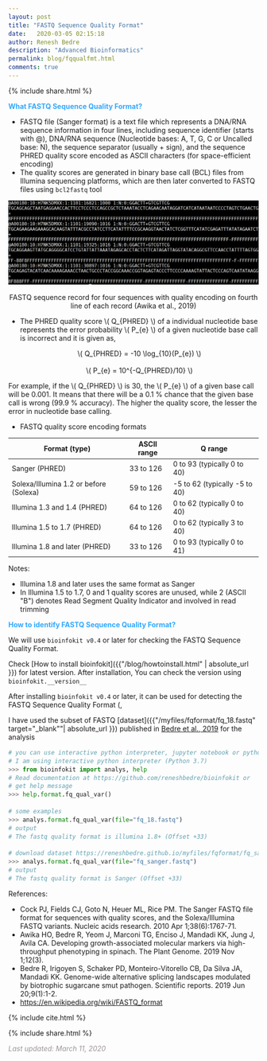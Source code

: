 ```yaml
---
layout: post
title: "FASTQ Sequence Quality Format"
date:   2020-03-05 02:15:18
author: Renesh Bedre
description: "Advanced Bioinformatics"
permalink: blog/fqqualfmt.html
comments: true
---
```



<script type="text/javascript" async src="https://cdnjs.cloudflare.com/ajax/libs/mathjax/2.7.5/MathJax.js?config=TeX-MML-AM_CHTML" async></script>


<p>
{% include  share.html %}
</p>

**<span style="color:#33a8ff">What FASTQ Sequence Quality Format?</span>**
- FASTQ file (Sanger format) is a text file which represents  a DNA/RNA sequence information in four lines, including
  sequence identifier (starts with @), DNA/RNA sequence (Nucleotide bases: A, T, G, C or Uncalled base: N),
  the sequence separator (usually + sign), and the sequence PHRED quality score encoded as ASCII
  characters (for space-efficient encoding)
- The quality scores are generated in binary base call (BCL) files from Illumina sequencing platforms, which are then
  later converted to FASTQ files using `bcl2fastq` tool

 <p align="center">
<img src="/myfiles/fqformat/figure.png" width="600" >
<p align="center">FASTQ sequence record for four sequences with quality encoding on fourth <br>line of each record (Awika et al., 2019)</p>
</p>

- <p> The PHRED quality score \( Q_{PHRED} \) of a individual nucleotide base represents the error probability \( P_{e} \) of a given nucleotide base call is incorrect and it is
  given as,</p> 

  <p align="center">
  \( Q_{PHRED} = -10 \log_{10}(P_{e}) \)
    <br><br>
  \( P_{e} = 10^{-Q_{PHRED}/10} \)

  </p>

<p> For example, if the \( Q_{PHRED} \) is 30, the \( P_{e} \) of a given base call will be 0.001.
It means that there will be a 0.1 % chance that the given base call is wrong (99.9 % accuracy). The higher the quality score, the lesser the error in nucleotide base calling.</p>

- FASTQ quality score encoding formats

| Format (type)  | ASCII range  | Q range |
|----|----|----|
| Sanger (PHRED) | 33 to 126 |0 to 93 (typically 0 to 40) |
| Solexa/Illumina 1.2 or before (Solexa) | 59 to 126 | -5 to 62 (typically -5 to 40) |
| Illumina 1.3 and 1.4 (PHRED)  | 64 to 126 | 0 to 62 (typically 0 to 40) |
| Illumina 1.5 to 1.7 (PHRED) | 64 to 126 | 0 to 62 (typically 3 to 40) |
| Illumina 1.8 and later (PHRED) | 33 to 126 | 0 to 93 (typically 0 to 41) |

Notes:
- Illumina 1.8 and later uses the same format as Sanger
- In Illumina 1.5 to 1.7, 0 and 1 quality scores are unused, while 2 (ASCII "B") denotes Read Segment Quality Indicator and involved in read trimming


**<span style="color:#33a8ff">How to identify FASTQ Sequence Quality Format?</span>**

We will use `bioinfokit v0.4` or later for checking the FASTQ Sequence Quality Format.

Check [How to install bioinfokit]({{"/blog/howtoinstall.html" | absolute_url }}) for latest version. After installation, You can check the version using `bioinfokit.__version__`

After installing `bioinfokit v0.4` or later, it can be used for detecting the FASTQ Sequence Quality Format (,

I have used the subset of FASTQ [dataset]({{"/myfiles/fqformat/fq_18.fastq" target="_blank""| absolute_url }}) published in  <a href="https://www.nature.com/articles/s41598-019-45184-1" target="_blank">Bedre et al., 2019</a> for the analysis

```python
# you can use interactive python interpreter, jupyter notebook or python code
# I am using interactive python interpreter (Python 3.7)
>>> from bioinfokit import analys, help
# Read documentation at https://github.com/reneshbedre/bioinfokit or
# get help message
>>> help.format.fq_qual_var()

# some examples
>>> analys.format.fq_qual_var(file="fq_18.fastq")
# output
# The fastq quality format is illumina 1.8+ (Offset +33)

# download dataset https://reneshbedre.github.io/myfiles/fqformat/fq_sanger.fastq
>>> analys.format.fq_qual_var(file="fq_sanger.fastq")
# output
# The fastq quality format is Sanger (Offset +33)
```


References:
- Cock PJ, Fields CJ, Goto N, Heuer ML, Rice PM. The Sanger FASTQ file format for sequences with quality scores, and the Solexa/Illumina FASTQ variants. Nucleic acids research. 2010 Apr 1;38(6):1767-71.
- Awika HO, Bedre R, Yeom J, Marconi TG, Enciso J, Mandadi KK, Jung J, Avila CA. Developing growth-associated molecular markers via high-throughput phenotyping in spinach. The Plant Genome. 2019 Nov 1;12(3).
- Bedre R, Irigoyen S, Schaker PD, Monteiro-Vitorello CB, Da Silva JA, Mandadi KK. Genome-wide alternative splicing landscapes modulated by biotrophic sugarcane smut pathogen. Scientific reports. 2019 Jun 20;9(1):1-2.
- https://en.wikipedia.org/wiki/FASTQ_format


<p>
{% include  cite.html %}
</p>

<p>
{% include  share.html %}
</p>

<span style="color:#9e9696"><i> Last updated: March 11, 2020</i> </span>
